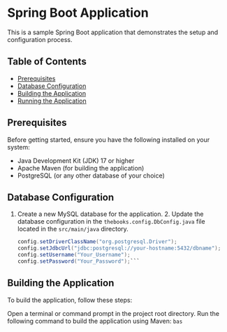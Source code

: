 # Spring Boot Application

This is a sample Spring Boot application that demonstrates the setup and configuration process.

## Table of Contents
- [Prerequisites](#prerequisites)
- [Database Configuration](#database-configuration)
- [Building the Application](#building-the-application)
- [Running the Application](#running-the-application)

## Prerequisites

Before getting started, ensure you have the following installed on your system:

- Java Development Kit (JDK) 17 or higher
- Apache Maven (for building the application)
- PostgreSQL (or any other database of your choice)

## Database Configuration

1. Create a new MySQL database for the application.
   2. Update the database configuration in the `thebooks.config.DbConfig.java` file located in the `src/main/java` directory.
      ```java
      config.setDriverClassName("org.postgresql.Driver");
      config.setJdbcUrl("jdbc:postgresql://your-hostname:5432/dbname");
      config.setUsername("Your_Username");
      config.setPassword("Your_Password");```

## Building the Application
To build the application, follow these steps:

Open a terminal or command prompt in the project root directory.
Run the following command to build the application using Maven:
```bas```